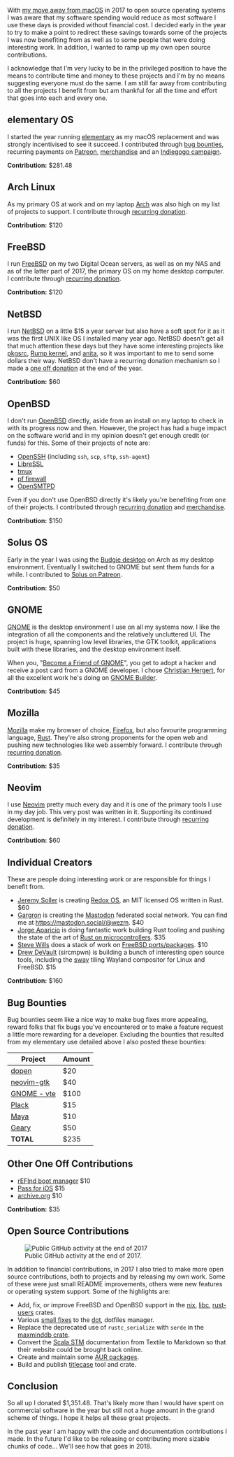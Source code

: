 With [my move away from macOS][mac-alternative] in 2017 to open source
operating systems I was aware that my software spending would reduce as most
software I use these days is provided without financial cost. I decided early
in the year to try to make a point to redirect these savings towards some of
the projects I was now benefiting from as well as to some people that were
doing interesting work. In addition, I wanted to ramp up my own open source
contributions.

I acknowledge that I'm very lucky to be in the privileged position to have the
means to contribute time and money to these projects and I'm by no means
suggesting everyone must do the same. I am still far away from contributing to
all the projects I benefit from but am thankful for all the time and effort
that goes into each and every one.

## elementary OS

I started the year running [elementary] as my macOS replacement and was
strongly incentivised to see it succeed. I contributed through [bug
bounties][bounties], recurring payments on [Patreon][donate-elementary],
[merchandise][merch-elementary] and an [Indiegogo campaign][indie-elementary].

**Contribution:** $281.48

## Arch Linux

As my primary OS at work and on my laptop [Arch] was also high on my list of
projects to support. I contribute through [recurring donation][donate-arch].

**Contribution:** $120

## FreeBSD

I run [FreeBSD] on my two Digital Ocean servers, as well as on my NAS and as of
the latter part of 2017, the primary OS on my home desktop computer. I
contribute through [recurring donation][donate-freebsd].

**Contribution:** $120

## NetBSD

I run [NetBSD] on a little $15 a year server but also have a soft spot for it
as it was the first UNIX like OS I installed many year ago. NetBSD doesn't get
all that much attention these days but they have some interesting projects like
[pkgsrc], [Rump kernel][Rump], and [anita], so it was important to me to send
some dollars their way. NetBSD don't have a recurring donation mechanism so I
made a [one off donation][donate-netbsd] at the end of the year.

**Contribution:** $60

## OpenBSD

I don't run [OpenBSD] directly, aside from an install on my laptop to check in
with its progress now and then. However, the project has had a huge impact on
the software world and in my opinion doesn't get enough credit (or funds) for
this. Some of their projects of note are: 

* [OpenSSH] (including `ssh`, `scp`, `sftp`, `ssh-agent`)
* [LibreSSL]
* [tmux]
* [pf firewall][pf]
* [OpenSMTPD]

Even if you don't use OpenBSD directly it's likely you're benefiting from one
of their projects. I contributed through [recurring donation][donate-openbsd]
and [merchandise][merch-openbsd].

**Contribution:** $150

## Solus OS

Early in the year I was using the [Budgie desktop][solus] on Arch as my desktop
environment.  Eventually I switched to GNOME but sent them funds for a while. I
contributed to [Solus on Patreon][donate-solus].

**Contribution:** $50


## GNOME

[GNOME] is the desktop environment I use on all my systems now. I like the
integration of all the components and the relatively uncluttered UI. The
project is huge, spanning low level libraries, the GTK toolkit, applications
built with these libraries, and the desktop environment itself.

When you, "[Become a Friend of GNOME][donate-gnome]", you get to adopt a
hacker and receive a post card from a GNOME developer. I chose [Christian
Hergert], for all the excellent work he's doing on [GNOME Builder].

**Contribution:** $45

## Mozilla

[Mozilla] make my browser of choice, [Firefox], but also favourite programming
language, [Rust].  They're also strong proponents for the open web and pushing
new technologies like web assembly forward. I contribute through [recurring
donation][donate-mozilla].

**Contribution:** $35

## Neovim

I use [Neovim] pretty much every day and it is one of the primary tools I use
in my day job. This very post was written in it. Supporting its continued
development is definitely in my interest. I contribute through [recurring
donation][donate-neovim].

**Contribution:** $60

## Individual Creators

These are people doing interesting work or are responsible for things I benefit
from.

* [Jeremy Soller] is creating [Redox OS], an MIT licensed OS written in Rust.
  $60
* [Gargron] is creating the [Mastodon] federated social network. You can find
  me at <https://mastodon.social/@wezm>. $40
* [Jorge Aparicio] is doing fantastic work building Rust tooling and pushing
  the state of the art of [Rust on microcontrollers][embedded-rust]. $35
* [Steve Wills] does a stack of work on [FreeBSD ports/packages][swills-ports].
  $10
* [Drew DeVault] (sircmpwn) is building a bunch of interesting open source
  tools, including the [sway] tiling Wayland compositor for Linux and FreeBSD.
  $15

**Contribution:** $160

## Bug Bounties

Bug bounties seem like a nice way to make bug fixes more appealing, reward
folks that fix bugs you've encountered or to make a feature request a little
more rewarding for a developer. Excluding the bounties that resulted from my
elementary use detailed above I also posted these bounties:

| Project        | Amount   |
| -------------- | -------- |
| [dopen]        | $20      |
| [neovim-gtk]   | $40      |
| [GNOME - vte]  | $100     |
| [Plack]        | $15      |
| [Maya]         | $10      |
| [Geary]        | $50      |
| **TOTAL**      | $235     |

## Other One Off Contributions

* [rEFInd boot manager][refind] $10
* [Pass for iOS][pass-ios] $15
* [archive.org] $10

**Contribution:** $35

## Open Source Contributions

<figure>
  <img src="/images/2018/github-contributions.png" alt="Public GitHub activity at the end of 2017" />
  <figcaption>Public GitHub activity at the end of 2017.</figcaption>
</figure>

In addition to financial contributions, in 2017 I also tried to make more open
source contributions, both to projects and by releasing my own work.  Some of
these were just small README improvements, others were new features or
operating system support. Some of the highlights are:

* Add, fix, or improve FreeBSD and OpenBSD support in the [nix], [libc],
  [rust-users] crates.
* Various [small fixes][pr-dot] to the [dot], dotfiles manager.
* Replace the deprecated use of `rustc_serialize` with `serde` in the
  [maxminddb crate][maxminddb].
* Convert the [Scala STM] documentation from Textile to Markdown so that their
  website could be brought back online.
* Create and maintain some [AUR packages].
* Build and publish [titlecase] tool and crate.

## Conclusion

So all up I donated $1,351.48. That's likely more than I would have
spent on commercial software in the year but still not a huge amount in the
grand scheme of things. I hope it helps all these great projects.

In the past year I am happy with the code and documentation contributions
I made. In the future I'd like to be releasing or contributing more sizable
chunks of code... We'll see how that goes in 2018.

[anita]: https://github.com/gson1703/anita
[Arch]: https://www.archlinux.org/
[archive.org]: https://archive.org/
[AUR packages]: https://aur.archlinux.org/packages/?K=wezm&SeB=m
[bounties]: https://www.bountysource.com/people/24354-wezm
[Christian Hergert]: https://blogs.gnome.org/chergert/
[donate-arch]: https://www.archlinux.org/donate/
[donate-elementary]: https://www.patreon.com/elementary
[donate-freebsd]: https://www.freebsdfoundation.org/donate/
[donate-gnome]: https://www.gnome.org/friends/
[donate-mozilla]: https://donate.mozilla.org/
[donate-neovim]: https://salt.bountysource.com/teams/neovim
[donate-netbsd]: https://www.netbsd.org/donations/#how-to-donate
[donate-openbsd]: http://www.openbsd.org/donations.html
[donate-solus]: https://www.patreon.com/solus
[dopen]: https://www.bountysource.com/trackers/59191989-tmccombs-dopen
[dot]: https://github.com/ubnt-intrepid/dot
[Drew DeVault]: https://www.patreon.com/sircmpwn
[elementary]: https://elementary.io/
[embedded-rust]: http://blog.japaric.io/
[Firefox]: https://www.mozilla.org/firefox/
[FreeBSD]: https://www.freebsd.org/
[Gargron]: https://www.patreon.com/mastodon
[Geary]: https://www.bountysource.com/trackers/403531-geary
[GNOME - vte]: https://www.bountysource.com/trackers/11153430-gnome-vte
[GNOME Builder]: https://wiki.gnome.org/Apps/Builder
[GNOME]: https://www.gnome.org/
[indie-elementary]: https://www.indiegogo.com/projects/appcenter-the-pay-what-you-want-app-store#/
[Jeremy Soller]: https://www.patreon.com/redox_os
[Jorge Aparicio]: https://www.patreon.com/japaric
[libc]: https://github.com/rust-lang/libc/pulls?utf8=%E2%9C%93&q=is%3Apr+author%3Awezm+created%3A2017-01-01..2017-12-31
[LibreSSL]: https://www.libressl.org/
[mac-alternative]: http://bitcannon.net/post/finding-an-alternative-to-mac-os-x/
[Mastodon]: https://joinmastodon.org/
[maxminddb]: https://github.com/oschwald/maxminddb-rust
[Maya]: https://www.bountysource.com/trackers/52097-maya
[merch-elementary]: https://elementary.io/store/
[merch-openbsd]: https://openbsdstore.com/
[Mozilla]: https://www.mozilla.org/
[neovim-gtk]: https://www.bountysource.com/trackers/40104917-daa84-neovim-gtk
[Neovim]: https://neovim.io/
[NetBSD]: https://www.netbsd.org/
[nix]: https://github.com/nix-rust/nix/pulls?utf8=%E2%9C%93&q=is%3Apr+author%3Awezm+created%3A2017-01-01..2017-12-31
[OpenBSD]: http://www.openbsd.org/
[OpenSMTPD]: https://www.opensmtpd.org/
[OpenSSH]: https://www.openssh.com/
[pass-ios]: https://github.com/mssun/passforios
[pf]: https://man.openbsd.org/pf.4
[pkgsrc]: http://www.pkgsrc.org/
[Plack]: https://www.bountysource.com/trackers/262089-plank
[pr-dot]: https://github.com/ubnt-intrepid/dot/pulls?utf8=%E2%9C%93&q=is%3Apr+author%3Awezm+created%3A2017-01-01..2017-12-31
[Redox OS]: https://www.redox-os.org/
[refind]: http://www.rodsbooks.com/refind/
[Rump]: https://en.wikipedia.org/wiki/Rump_kernel
[rust-users]: https://github.com/ogham/rust-users/pulls?utf8=%E2%9C%93&q=is%3Apr+author%3Awezm+created%3A2017-01-01..2017-12-31
[Rust]: https://www.rust-lang.org/
[Scala STM]: https://nbronson.github.io/scala-stm/
[solus]: https://solus-project.com/
[Steve Wills]: https://www.patreon.com/swills
[sway]: http://swaywm.org/
[swills-ports]: http://www.freshports.org/search.php?stype=committer&method=match&query=swills&num=10&orderby=category&orderbyupdown=asc&search=Search
[titlecase]: https://github.com/wezm/titlecase
[tmux]: http://tmux.github.io/
